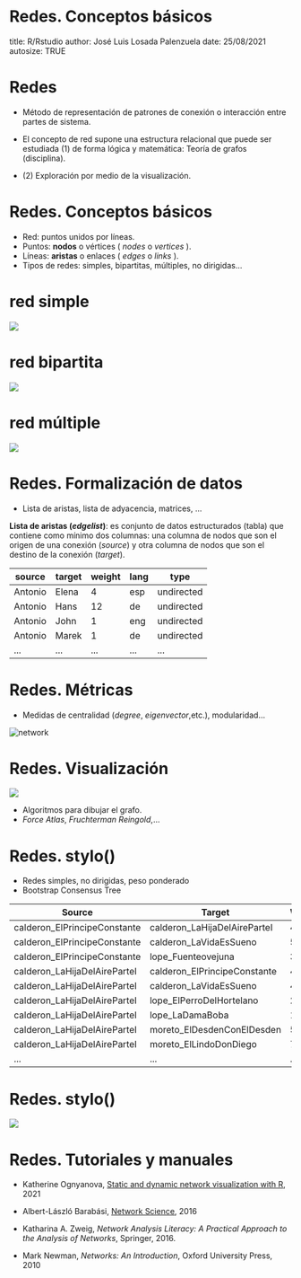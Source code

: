 Redes. Conceptos básicos
========================================================
title: R/Rstudio
author: José Luis Losada Palenzuela
date: 25/08/2021
autosize: TRUE

Redes
========================================================

- Método de representación de patrones de conexión o interacción entre partes de sistema. 

- El concepto de red supone una estructura relacional que puede ser estudiada (1) de forma lógica y matemática: Teoría de grafos (disciplina). 
- (2) Exploración por medio de la visualización.

Redes. Conceptos básicos
========================================================

- Red: puntos unidos por líneas.
- Puntos: **nodos** o vértices ( _nodes_ o _vertices_ ).
- Líneas: **aristas** o enlaces ( _edges_ o _links_ ).
- Tipos de redes: simples, bipartitas, múltiples, no dirigidas...

red simple
========================================================

![](images/taller8_redSimple.png)


red bipartita  
========================================================

![](images/taller8_redBipartita.png)
 

red múltiple 
========================================================
 
![](images/taller8_redmultiple.png) 
  

Redes. Formalización de datos  
========================================================

- Lista de aristas, lista de adyacencia, matrices, ...

**Lista de aristas (_edgelist_)**: es conjunto de datos estructurados (tabla) que contiene como mínimo dos columnas: una columna de nodos que son el origen de una conexión (_source_) y otra columna de nodos que son el destino de la conexión (_target_). 

|source |target|weight|lang|type|
|-------|------|----|-----|----|
|Antonio|Elena |4 |esp     |undirected|
|Antonio|Hans  |12  |de     |undirected|
|Antonio|John  |1 |eng     |undirected|
|Antonio|Marek |1  |de     |undirected|
|...|... |... |...|...|

Redes. Métricas
========================================================

- Medidas de centralidad (_degree_, _eigenvector_,etc.), modularidad...

![network](images/taller8_centralidad.png) 

Redes. Visualización
========================================================

![](images/taller8_network_viz.png)

- Algoritmos para dibujar el grafo. 
- _Force Atlas_, _Fruchterman Reingold_,...

Redes. stylo()
========================================================

- Redes simples, no dirigidas, peso ponderado
- Bootstrap Consensus Tree

|Source|Target|Weight|Type|
|------|------|-----|----|
|calderon_ElPrincipeConstante|calderon_LaHijaDelAireParteI|43 |undirected|
|calderon_ElPrincipeConstante|calderon_LaVidaEsSueno       |59   |undirected|
|calderon_ElPrincipeConstante|lope_Fuenteovejuna           |30   |undirected|
|calderon_LaHijaDelAireParteI|calderon_ElPrincipeConstante |43   |undirected|
|calderon_LaHijaDelAireParteI|calderon_LaVidaEsSueno       |47   |undirected|
|calderon_LaHijaDelAireParteI|lope_ElPerroDelHortelano     |24   |undirected|
|calderon_LaHijaDelAireParteI|lope_LaDamaBoba              |13   |undirected|
|calderon_LaHijaDelAireParteI|moreto_ElDesdenConElDesden |5  |undirected|
|calderon_LaHijaDelAireParteI|moreto_ElLindoDonDiego       |7  |undirected|
|...|... |.. |...|

Redes. stylo()
========================================================

![](images/taller8_redStylo.png)

Redes. Tutoriales y manuales
========================================================

- Katherine Ognyanova, [Static and dynamic network visualization with R](https://kateto.net/network-visualization), 2021

- Albert-László Barabási, [Network Science](http://networksciencebook.com), 2016
- Katharina A. Zweig, _Network Analysis Literacy: A Practical Approach to the Analysis of Networks_, Springer, 2016.

- Mark Newman, _Networks: An Introduction_, Oxford University Press, 2010
